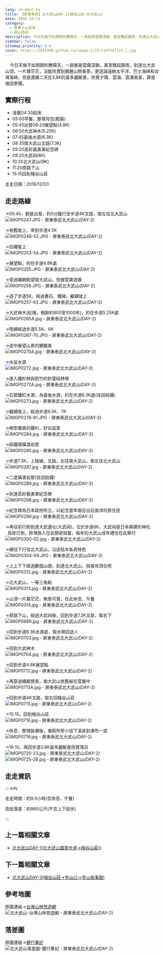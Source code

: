 ```yaml
---
lang: zh-Hant-tw
title: 【屏東泰武】北大武山DAY-2(檜谷山莊→北大武山)
date: 2016-12-13
category: 
  - 屏東上山走走
  - 高山百岳
description: 今日天候不如預期的艷陽天，一直都是雲霧深鎖，甚至飄起霧雨，到達北大武山頂，一片霧茫茫，沒能欣賞到層層山巒美景，更遑論遠眺太平洋、巴士海峽和台灣海峽，但是連續二天在3.8K的喜多麗斷崖，欣賞夕陽、雲海、雲瀑美景，算是值回票價。
sidebar: false
sitemap.priority: 0.8
cover: https://1013399.github.io/image-1/37/1147347727_l.jpg
---
```


    今日天候不如預期的艷陽天，一直都是雲霧深鎖，甚至飄起霧雨，到達北大武山頂，一片霧茫茫，沒能欣賞到層層山巒美景，更遑論遠眺太平洋、巴士海峽和台灣海峽，但是連續二天在3.8K的喜多麗斷崖，欣賞夕陽、雲海、雲瀑美景，算是值回票價。

<!-- more -->

## 實際行程
- 凌晨04:30起床
- 05:00早餐、整理背包(輕裝)
- 05:45出發06:20展望點(4.8K)
- 06:50大武神木(5.25K)
- 07:45最後水源(6.3K)
- 08:35南大武山叉路(7.3K)
- 09:20高砂義勇軍紀念碑
- 09:25大武祠(8K)
- 10:35北大武山(9K)
- 11:20原路下山
- 15:15回到檜谷山莊

走走日期：2016/12/03

## 走走路線
→05:45，輕裝出發，約5分鐘行至步道4K叉路，取左往北大武山  
![IMGP0247.JPG - 屏東泰武北大武山(DAY-2)](https://1013399.github.io/image-1/37/1147347135_l.jpg)

→依舊陡上，來到步道4.5K  
![IMGP0248-52.JPG - 屏東泰武北大武山(DAY-2)](https://1013399.github.io/image-1/37/1147346865_l.jpg)

→拉繩陡上  
![IMGP0253-54.JPG - 屏東泰武北大武山(DAY-2)](https://1013399.github.io/image-1/37/1147347726_l.jpg)

→展望點，約在步道4.8K處  
![IMGP0255.JPG - 屏東泰武北大武山(DAY-2)](https://1013399.github.io/image-1/37/1147346671_l.jpg)

→穿過繩網眺望南大武山，但被雲霧遮蔽  
![IMGP0256.JPG - 屏東泰武北大武山(DAY-2)](https://1013399.github.io/image-1/37/1147345980_l.jpg)

→過了步道5K，經過疊石、鐵梯，繼續陡上  
![IMGP0257-63.JPG - 屏東泰武北大武山(DAY-2)](https://1013399.github.io/image-1/37/1147347423_l.jpg)

→大武神木(紅檜，樹齡約800至1000年)，約在步道5.25K處  
![IMGP0265A.jpg - 屏東泰武北大武山(DAY-2)](https://1013399.github.io/image-1/37/1147347424_l.jpg)

→陸續經過步道5.5K、6K  
![IMGP0267-70.JPG - 屏東泰武北大武山(DAY-2)](https://1013399.github.io/image-1/37/1147347530_l.jpg)

→途中展望山景的朦朧美  
![IMGP0270A.jpg - 屏東泰武北大武山(DAY-2)](https://1013399.github.io/image-1/37/1147347727_l.jpg)

→水盆水源  
![IMGP0272.jpg - 屏東泰武北大武山(DAY-2)](https://1013399.github.io/image-1/37/1147346672_l.jpg)

→進入鐵杉林與箭竹的針葉純林帶  
![IMGP0272A.jpg - 屏東泰武北大武山(DAY-2)](https://1013399.github.io/image-1/37/1147346866_l.jpg)

→石壁鐵缸水源，為最後水源，約在步道6.3K處(往回拍攝)  
![IMGP0273.jpg - 屏東泰武北大武山(DAY-2)](https://1013399.github.io/image-1/37/1147348218_l.jpg)

→繼續陡上，經過步道6.5K、7K  
![IMGP0278-81.JPG - 屏東泰武北大武山(DAY-2)](https://1013399.github.io/image-1/37/1147345981_l.jpg)

→樹型優美的鐵杉，好似盆景  
![IMGP0284.jpg - 屏東泰武北大武山(DAY-2)](https://1013399.github.io/image-1/37/1147348220_l.jpg)

→踩鐵環橫渡岩壁  
![IMGP0285.jpg - 屏東泰武北大武山(DAY-2)](https://1013399.github.io/image-1/37/1147345982_l.jpg)

→步道7.3K，上稜線，叉路，右往南大武山，取左往北大武山  
![IMGP0287.jpg - 屏東泰武北大武山(DAY-2)](https://1013399.github.io/image-1/37/1147346796_l.jpg)

→二度橫渡岩壁(往回拍攝)  
![IMGP0289.jpg - 屏東泰武北大武山(DAY-2)](https://1013399.github.io/image-1/37/1147347137_l.jpg)

→到達高砂義勇軍紀念碑  
![IMGP0298.jpg - 屏東泰武北大武山(DAY-2)](https://1013399.github.io/image-1/37/1147347425_l.jpg)

→紀念碑為日本政府所立，以紀念當年徵召出征南洋的原住民  
![IMGP0299.jpg - 屏東泰武北大武山(DAY-2)](https://1013399.github.io/image-1/37/1147346797_l.jpg)

→再往前行即到達大武遺址(大武祠)，位於步道8K，大武祠是日本興建的神社  
  鳥居已倒，排灣族人在此祭祀祖靈，每年的大武山成年禮也在此舉行  
![IMGP0300-02.jpg - 屏東泰武北大武山(DAY-2)](https://1013399.github.io/image-1/37/1147347532_l.jpg)

→續往下行往北大武山，沿途枯木各具特色  
![IMGP0304-09.JPG - 屏東泰武北大武山(DAY-2)](https://1013399.github.io/image-1/37/1147346868_l.jpg)

→上上下下經過數個山頭，到達北大武山，拍張攻頂合照  
![IMGP0312.jpg - 屏東泰武北大武山(DAY-2)](https://1013399.github.io/image-1/37/1147347533_l.jpg)

→北大武山，一等三角點  
![IMGP0313.jpg - 屏東泰武北大武山(DAY-2)](https://1013399.github.io/image-1/37/1147345983_l.jpg)

→山頂一片霧茫茫，無景可賞，在此休息、午餐  
![IMGP0314.jpg - 屏東泰武北大武山(DAY-2)](https://1013399.github.io/image-1/37/1147348124_l.jpg)

→原路下山，經過大武祠後，回到步道7.3K叉路，取右下  
![IMGP0699.jpg - 屏東泰武北大武山(DAY-2)](https://1013399.github.io/image-1/37/1147347534_l.jpg)

→回到步道6.3K水源處，取水帶回送人  
![IMGP0703.jpg - 屏東泰武北大武山(DAY-2)](https://1013399.github.io/image-1/37/1147347140_l.jpg)

→回到大武神木  
![IMGP0704.jpg - 屏東泰武北大武山(DAY-2)](https://1013399.github.io/image-1/37/1147348126_l.jpg)

→回到步道4.8K展望點  
![IMGP0712.jpg - 屏東泰武北大武山(DAY-2)](https://1013399.github.io/image-1/37/1147348127_l.jpg)

→再穿過繩網賞景，南大武山依舊躲在雲層中  
![IMGP0713A.jpg - 屏東泰武北大武山(DAY-2)](https://1013399.github.io/image-1/37/1147348128_l.jpg)

→回到步道4K叉路，取右回檜谷山莊  
![IMGP0715.jpg - 屏東泰武北大武山(DAY-2)](https://1013399.github.io/image-1/37/1147347142_l.jpg)

→15:15，回到檜谷山莊  
![IMGP0716.jpg - 屏東泰武北大武山(DAY-2)](https://1013399.github.io/image-1/37/1147347248_l.jpg)

→休息、整理裝備後，循廁所旁小徑下溪床到瀑布一遊  
![IMGP0719.jpg - 屏東泰武北大武山(DAY-2)](https://1013399.github.io/image-1/37/1147348020_l.jpg)

→16:10，再回步道3.8K喜多麗斷崖欣賞落日  
![IMGP0720-23.jpg - 屏東泰武北大武山(DAY-2)](https://1013399.github.io/image-1/37/1147347144_l.jpg)  
![IMGP0725-28.jpg - 屏東泰武北大武山(DAY-2)](https://1013399.github.io/image-1/37/1147348130_l.jpg)

## 走走資訊
::: info

走走時間：約9.5小時(含休息、午餐)

高低落差：約960公尺(不含上下起伏)

:::


## 上一篇相關文章
- [北大武山DAY-1(北大武山國家步道→檜谷山莊))](/posts/post-38-2016-12-12.md)  

## 下一篇相關文章
- [北大武山DAY-3(檜谷山莊→登山口→登山故事館)](/posts/post-36-2016-12-16.md)

## 參考地圖
原圖連結→[台灣山林悠遊網](http://recreation.forest.gov.tw/rt/RT_2_1.aspx?TR_ID=119)  
![北大武山-台灣山林悠遊網 - 屏東泰武北大武山(DAY-2)](https://1013399.github.io/image-1/37/1147347732_l.jpg)

## 落差圖
原圖連結→[健行筆記](http://tw.hiking.biji.co/index.php?q=news&act=info&id=2642)  
![北大武山落差圖-健行筆記 - 屏東泰武北大武山(DAY-2)](https://1013399.github.io/image-1/37/1147347434_l.jpg)